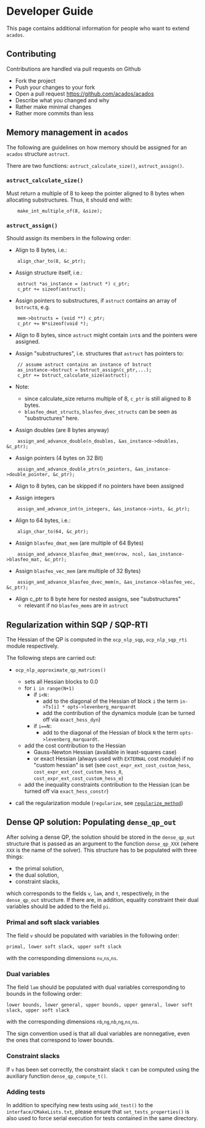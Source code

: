 # Developer Guide
This page contains additional information for people who want to extend `acados`.

## Contributing
Contributions are handled via pull requests on Github
- Fork the project
- Push your changes to your fork
- Open a pull request https://github.com/acados/acados
- Describe what you changed and why
- Rather make minimal changes
- Rather more commits than less

## Memory management in `acados`
The following are guidelines on how memory should be assigned for an `acados` structure `astruct`.

There are two functions: `astruct_calculate_size()`, `astruct_assign()`.

### `astruct_calculate_size()`
Must return a multiple of 8 to keep the pointer aligned to 8 bytes when allocating substructures.
Thus, it should end with:
```
    make_int_multiple_of(8, &size);
```

### `astruct_assign()`
Should assign its members in the following order:

- Align to 8 bytes, i.e.:
```
    align_char_to(8, &c_ptr);
```

- Assign structure itself, i.e.:
```
    astruct *as_instance = (astruct *) c_ptr;
    c_ptr += sizeof(astruct);
```

- Assign pointers to substructures, if `astruct` contains an array of `bstruct`s, e.g.
```
    mem->bstructs = (void **) c_ptr;
    c_ptr += N*sizeof(void *);
```

- Align to 8 bytes, since `astruct` might contain `int`s and the pointers were assigned.

- Assign "substructures", i.e. structures that `astruct` has pointers to:
```
    // assume astruct contains an instance of bstruct
    as_instance->bstruct = bstruct_assign(c_ptr,...);
    c_ptr += bstruct_calculate_size(astruct);
```

- Note:
    - since calculate_size returns multiple of 8, `c_ptr` is still aligned to 8 bytes.
    - `blasfeo_dmat_structs`, `blasfeo_dvec_structs` can be seen as "substructures" here.


- Assign doubles (are 8 bytes anyway)
```
    assign_and_advance_double(n_doubles, &as_instance->doubles, &c_ptr);
```

- Assign pointers (4 bytes on 32 Bit)
```
    assign_and_advance_double_ptrs(n_pointers, &as_instance->double_pointer, &c_ptr);
```

- Align to 8 bytes, can be skipped if no pointers have been assigned

- Assign integers
```
    assign_and_advance_int(n_integers, &as_instance->ints, &c_ptr);
```

- Align to 64 bytes, i.e.:
```
    align_char_to(64, &c_ptr);
```

- Assign `blasfeo_dmat_mem` (are multiple of 64 Bytes)
```
    assign_and_advance_blasfeo_dmat_mem(nrow, ncol, &as_instance->blasfeo_mat, &c_ptr);
```

- Assign `blasfeo_vec_mem` (are multiple of 32 Bytes)
```
    assign_and_advance_blasfeo_dvec_mem(n, &as_instance->blasfeo_vec, &c_ptr);
```

- Align c_ptr to 8 byte here for nested assigns, see "substructures"
   - relevant if no `blasfeo_mems` are in `astruct`


## Regularization within SQP / SQP-RTI
The Hessian of the QP is computed in the `ocp_nlp_sqp`, `ocp_nlp_sqp_rti` module respectively.

The following steps are carried out:

- `ocp_nlp_approximate_qp_matrices()`
  - sets all Hessian blocks to 0.0
  - for `i in range(N+1)`
    - if `i<N:`
      - add to the diagonal of the Hessian of block `i` the term `in->Ts[i] * opts->levenberg_marquardt`
      - add the contribution of the dynamics module (can be turned off via `exact_hess_dyn`)
    - if `i==N:`
      -  add to the diagonal of the Hessian of block `N` the term `opts->levenberg_marquardt`.
  - add the cost contribution to the Hessian
    - Gauss-Newton Hessian (available in least-squares case)
    - or exact Hessian (always used with `EXTERNAL` cost module) if no "custom hessian" is set (see `cost_expr_ext_cost_custom_hess`, `cost_expr_ext_cost_custom_hess_0`, `cost_expr_ext_cost_custom_hess_e`)
  - add the inequality constraints contribution to the Hessian (can be turned off via `exact_hess_constr`)

- call the regularization module (`regularize`, see [`regularize_method`](https://docs.acados.org/python_interface/index.html?highlight=regularize#acados_template.acados_ocp_options.AcadosOcpOptions.regularize_method))

<!-- TODO: change this to have a seperate levenberg_marquardt term on the terminal stage (instead of 1 replacing Ts).
+ add the option to provide a vector that is added on diagonal, i.e. make levenberg_marquardt a vector of size nx+nu. -->



## Dense QP solution: Populating `dense_qp_out`
After solving a dense QP, the solution should be stored in the `dense_qp_out` structure that is passed as an argument to the function `dense_qp_XXX` (where `XXX` is the name of the solver).
This structure has to be populated with three things:
- the primal solution,
- the dual solution,
- constraint slacks,

which corresponds to the fields `v`, `lam`, and `t`, respectively, in the `dense_qp_out` structure.
If there are, in addition, equality constraint their dual variables should be added to the field `pi`.

### Primal and soft slack variables
The field `v` should be populated with variables in the following order:
```
primal, lower soft slack, upper soft slack
```
with the corresponding dimensions `nv`,`ns`,`ns`.

### Dual variables
The field `lam` should be populated with dual variables corresponding to bounds in the following order:
```
lower bounds, lower general, upper bounds, upper general, lower soft slack, upper soft slack
```
with the corresponding dimensions `nb`,`ng`,`nb`,`ng`,`ns`,`ns`.

The sign convention used is that all dual variables are nonnegative, even the ones that correspond to lower bounds.

### Constraint slacks
If `v` has been set correctly, the constraint slack `t` can be computed using the auxiliary function `dense_qp_compute_t()`.

### Adding tests
In addition to specifying new tests using `add_test()` to the `interface/CMakeLists.txt`, please ensure that `set_tests_properties()` is also used to force serial execution for tests contained in the same directory.
